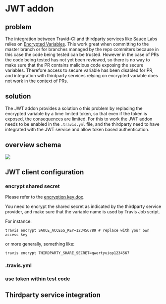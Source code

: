 # JWT addon

## problem

The integration between Travid-CI and thirdparty services like Sauce Labs relies on [Encrypted Variables](http://docs.travis-ci.com/user/environment-variables/#Encrypted-Variables). This work great when committing to the master branch or for branches managed by the repo commiters because in this case the code being tested can be trusted. However in the case of PRs the code being tested has not yet been reviewed, so there is no way to make sure that the PR contains malicious code exposing the secure variables. Therefore access to secure variable has been disabled for PR, and integration with thirdparty services relying on encrypted variable does not work in the context of PRs.

## solution

The JWT addon provides a solution o this problem by replacing the encrypted variable by a time limited token, so that even if the token is exposed, the consequences are limited. For this to work the JWT addon needs to be enabled in the `.travis.yml` file, and the thirdparty need to have integrated with the JWT service and allow token based authentication.

## overview schema

<img src="http://sebv.github.io/jwt-doc/travis_jwt.svg">

## JWT client configuration

### encrypt shared secret

Please refer to the [encryption key doc](http://docs.travis-ci.com/user/encryption-keys/).

You need to encrypt the shared secret as indicated by the thirdparty service provider, and
make sure that the variable name is used by Travis Job script.

For instance:

```
travis encrypt SAUCE_ACCESS_KEY=123456789 # replace with your own access key
```

or more generally, something like:

```
travis encrypt THIRDPARTY_SHARE_SECRET=qwertyuiop1234567
```

### .travis.yml

### use token within test code

## Thirdparty service integration

